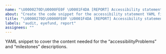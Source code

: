 ```yaml
---
name: "\U0000270D\U0000FE0F \U0001F4DA [REPORT] Accessibility statement YAML snippet"
about: "Create the code snippet for the accessibility statement YAML file."
title: "\U0000270D\U0000FE0F \U0001F4DA [REPORT] Accessibility statement YAML snippet"
labels: "audit, eyefund, report"
assignees: ""
---
```

YAML snippet to cover the content needed for the “accessibilityProblems” and “milestones” descriptions.
